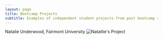 ```yaml
---
layout: page
title: Bootcamp Projects
subtitle: Examples of independent student projects from past bootcamp sessions.
---
```

Natalie Underwood, Fairmont University
![Natatlie's Project](/assets/img/Nunde_BC23_WVINBRE-2.png)
